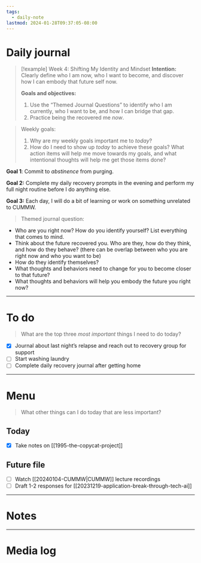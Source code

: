 ```yaml
---
tags:
  - daily-note
lastmod: 2024-01-28T09:37:05-08:00
---
```

# Daily journal

>[!example] Week 4: Shifting My Identity and Mindset
>**Intention:** Clearly define who I am now, who I want to become, and discover how I can embody that future self now.
>
>**Goals and objectives:**
>1. Use the “Themed Journal Questions” to identify who I am currently, who I want to be, and how I can bridge that gap.
>2. Practice being the recovered me *now*.

> Weekly goals:
> 1. Why are my weekly goals important me to *today*?
> 2. How do I need to show up *today* to achieve these goals? What action items will help me move towards my goals, and what intentional thoughts will help me get those items done?

**Goal 1**: Commit to *abstinence* from purging.

**Goal 2:** Complete my daily recovery prompts in the evening and perform my full night routine before I do anything else.

**Goal 3:** Each day, I will do a bit of learning or work on something unrelated to CUMMW.

>Themed journal question:

- Who are you right now? How do you identify yourself? List everything that comes to mind.
- Think about the future recovered you. Who are they, how do they think, and how do they behave? (there can be overlap between who you are right now and who you want to be)
- How do they identify themselves?
- What thoughts and behaviors need to change for you to become closer to that future?
- What thoughts and behaviors will help you embody the future you right now?

---
# To do

> What are the top three *most important* things I need to do today?
- [x] Journal about last night’s relapse and reach out to recovery group for support
- [ ] Start washing laundry
- [ ] Complete daily recovery journal after getting home

----
# Menu

> What other things can I do today that are less important?
## Today

- [x] Take notes on [[1995-the-copycat-project]]

## Future file

- [ ] Watch [[20240104-CUMMW|CUMMW]] lecture recordings
- [ ] Draft 1-2 responses for [[20231219-application-break-through-tech-ai]]

---
# Notes

---
# Media log
